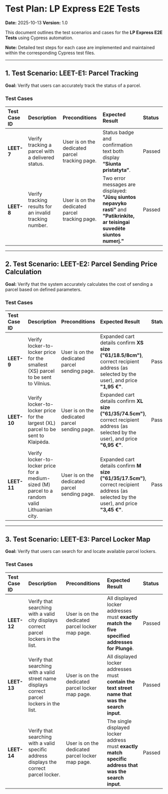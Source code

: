 # Test Plan: LP Express E2E Tests

**Date:** 2025-10-13
**Version:** 1.0

This document outlines the test scenarios and cases for the **LP Express E2E Tests** using Cypress automation.

**Note:** Detailed test steps for each case are implemented and maintained within the corresponding Cypress test files.

---

## 1. Test Scenario: LEET-E1: Parcel Tracking

**Goal:** Verify that users can accurately track the status of a parcel.

### Test Cases

| Test Case ID | Description | Preconditions | Expected Result | Status |
| :--- | :--- | :--- | :--- | :--- |
| **LEET-7** | Verify tracking a parcel with a delivered status. | User is on the dedicated parcel tracking page. | Status badge and confirmation text both display **“Siunta pristatyta”**. | Passed |
| **LEET-8** | Verify tracking results for an invalid tracking number. | User is on the dedicated parcel tracking page. | Two error messages are displayed: **"Jūsų siuntos nepavyko rasti"** and **"Patikrinkite, ar teisingai suvedėte siuntos numerį."** | Passed |
---

## 2. Test Scenario: LEET-E2: Parcel Sending Price Calculation

**Goal:** Verify that the system accurately calculates the cost of sending a parcel based on defined parameters.

### Test Cases

| Test Case ID   | Description | Preconditions | Expected Result | Status |
| :---           | :--- | :--- | :--- | :--- |
| **LEET-9** | Verify locker-to-locker price for the smallest (XS) parcel to be sent to Vilnius. | User is on the dedicated parcel sending page. | Expanded cart details confirm **XS size ("61/18.5/8cm")**, correct recipient address (as selected by the user), and price **"1,95 €"**. | Passed |
| **LEET-10** | Verify locker-to-locker price for the largest (XL) parcel to be sent to Klaipėda. | User is on the dedicated parcel sending page. | Expanded cart details confirm **XL size ("61/35/74.5cm")**, correct recipient address (as selected by the user), and price **"6,95 €"**. | Passed |
| **LEET-11** | Verify locker-to-locker price for a medium-sized (M) parcel to a random valid Lithuanian city. | User is on the dedicated parcel sending page. | Expanded cart details confirm **M size ("61/35/17.5cm")**, correct recipient address (as selected by the user), and price **"3,45 €"**. | Passed |

---

## 3. Test Scenario: LEET-E3: Parcel Locker Map

**Goal:** Verify that users can search for and locate available parcel lockers.

### Test Cases

| Test Case ID | Description | Preconditions | Expected Result | Status |
| :--- | :--- | :--- | :--- | :--- |
| **LEET-12** | Verify that searching with a valid city displays correct parcel lockers in the list. | User is on the dedicated parcel locker map page. | All displayed locker addresses must **exactly match the five specified addresses for Plungė**. | Passed |
| **LEET-13** | Verify that searching with a valid street name displays correct parcel lockers in the list. | User is on the dedicated parcel locker map page. | All displayed locker addresses must **contain the text street name that was the search input**. | Passed |
| **LEET-14** | Verify that searching with a valid specific address displays the correct parcel locker. | User is on the dedicated parcel locker map page. | The single displayed locker address must **exactly match specific address that was the search input**. | Passed |